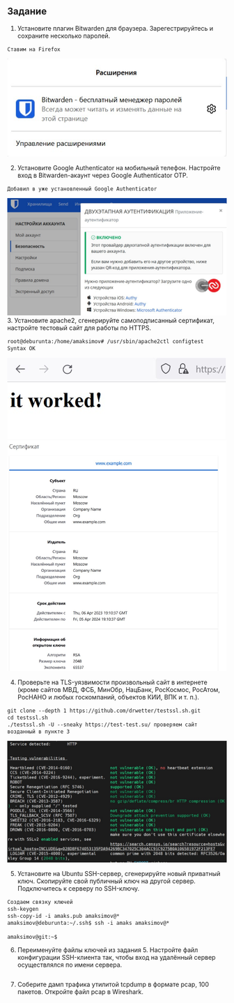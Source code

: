 ## Задание

1. Установите плагин Bitwarden для браузера. Зарегестрируйтесь и сохраните несколько паролей.
```
Ставим на Firefox
```
![bitward](https://github.com/MaximovAA/devops_netology_term/blob/main/bitward.jpg "Пример")  


2. Установите Google Authenticator на мобильный телефон. Настройте вход в Bitwarden-акаунт через Google Authenticator OTP.
```
Добавил в уже установленный Google Authenticator
```
![2fa](https://github.com/MaximovAA/devops_netology_term/blob/main/2fa.jpg "Пример")
3. Установите apache2, сгенерируйте самоподписанный сертификат, настройте тестовый сайт для работы по HTTPS.
```
root@deburunta:/home/amaksimov# /usr/sbin/apache2ctl configtest
Syntax OK
```
![apache](https://github.com/MaximovAA/devops_netology_term/blob/main/apache.jpg "Пример")
![cert](https://github.com/MaximovAA/devops_netology_term/blob/main/cert.jpg "Пример")  

4. Проверьте на TLS-уязвимости произвольный сайт в интернете (кроме сайтов МВД, ФСБ, МинОбр, НацБанк, РосКосмос, РосАтом, РосНАНО и любых госкомпаний, объектов КИИ, ВПК и т. п.).
```
git clone --depth 1 https://github.com/drwetter/testssl.sh.git
cd testssl.sh
./testssl.sh -U --sneaky https://test-test.su/ проверяем сайт возданный в пункте 3
```
![vulners](https://github.com/MaximovAA/devops_netology_term/blob/main/vulners.jpg "Пример")  

5. Установите на Ubuntu SSH-сервер, сгенерируйте новый приватный ключ. Скопируйте свой публичный ключ на другой сервер. Подключитесь к серверу по SSH-ключу.
```
Создаем связку ключей
ssh-keygen
ssh-copy-id -i amaks.pub amaksimov@*
amaksimov@deburunta:~/.ssh$ ssh -i amaks amaksimov@*

amaksimov@git:~$
```
 
6. Переименуйте файлы ключей из задания 5. Настройте файл конфигурации SSH-клиента так, чтобы вход на удалённый сервер осуществлялся по имени сервера.
```

```

7. Соберите дамп трафика утилитой tcpdump в формате pcap, 100 пакетов. Откройте файл pcap в Wireshark.
```

```
